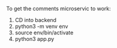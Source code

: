 To get the comments microservic to work:
1. CD into backend
2. python3 -m venv env
3. source env/bin/activate
4. python3 app.py
